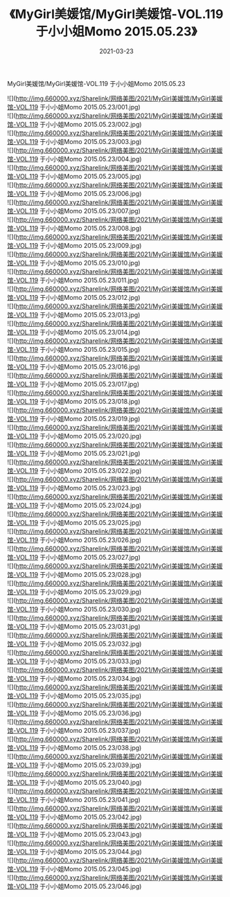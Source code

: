 ﻿---
layout: post
title:  《MyGirl美媛馆/MyGirl美媛馆-VOL.119 于小小姐Momo 2015.05.23》
date:   2021-03-23
img: http://img.660000.xyz/Sharelink/网络美图/2021/MyGirl美媛馆/MyGirl美媛馆-VOL.119 于小小姐Momo 2015.05.23/000.jpg
categories: [美女, 清纯, 唯美]
---

MyGirl美媛馆/MyGirl美媛馆-VOL.119 于小小姐Momo 2015.05.23

 ![](http://img.660000.xyz/Sharelink/网络美图/2021/MyGirl美媛馆/MyGirl美媛馆-VOL.119 于小小姐Momo 2015.05.23/001.jpg) <br>![](http://img.660000.xyz/Sharelink/网络美图/2021/MyGirl美媛馆/MyGirl美媛馆-VOL.119 于小小姐Momo 2015.05.23/002.jpg) <br>![](http://img.660000.xyz/Sharelink/网络美图/2021/MyGirl美媛馆/MyGirl美媛馆-VOL.119 于小小姐Momo 2015.05.23/003.jpg) <br>![](http://img.660000.xyz/Sharelink/网络美图/2021/MyGirl美媛馆/MyGirl美媛馆-VOL.119 于小小姐Momo 2015.05.23/004.jpg) <br>![](http://img.660000.xyz/Sharelink/网络美图/2021/MyGirl美媛馆/MyGirl美媛馆-VOL.119 于小小姐Momo 2015.05.23/005.jpg) <br>![](http://img.660000.xyz/Sharelink/网络美图/2021/MyGirl美媛馆/MyGirl美媛馆-VOL.119 于小小姐Momo 2015.05.23/006.jpg) <br>![](http://img.660000.xyz/Sharelink/网络美图/2021/MyGirl美媛馆/MyGirl美媛馆-VOL.119 于小小姐Momo 2015.05.23/007.jpg) <br>![](http://img.660000.xyz/Sharelink/网络美图/2021/MyGirl美媛馆/MyGirl美媛馆-VOL.119 于小小姐Momo 2015.05.23/008.jpg) <br>![](http://img.660000.xyz/Sharelink/网络美图/2021/MyGirl美媛馆/MyGirl美媛馆-VOL.119 于小小姐Momo 2015.05.23/009.jpg) <br>![](http://img.660000.xyz/Sharelink/网络美图/2021/MyGirl美媛馆/MyGirl美媛馆-VOL.119 于小小姐Momo 2015.05.23/010.jpg) <br>![](http://img.660000.xyz/Sharelink/网络美图/2021/MyGirl美媛馆/MyGirl美媛馆-VOL.119 于小小姐Momo 2015.05.23/011.jpg) <br>![](http://img.660000.xyz/Sharelink/网络美图/2021/MyGirl美媛馆/MyGirl美媛馆-VOL.119 于小小姐Momo 2015.05.23/012.jpg) <br>![](http://img.660000.xyz/Sharelink/网络美图/2021/MyGirl美媛馆/MyGirl美媛馆-VOL.119 于小小姐Momo 2015.05.23/013.jpg) <br>![](http://img.660000.xyz/Sharelink/网络美图/2021/MyGirl美媛馆/MyGirl美媛馆-VOL.119 于小小姐Momo 2015.05.23/014.jpg) <br>![](http://img.660000.xyz/Sharelink/网络美图/2021/MyGirl美媛馆/MyGirl美媛馆-VOL.119 于小小姐Momo 2015.05.23/015.jpg) <br>![](http://img.660000.xyz/Sharelink/网络美图/2021/MyGirl美媛馆/MyGirl美媛馆-VOL.119 于小小姐Momo 2015.05.23/016.jpg) <br>![](http://img.660000.xyz/Sharelink/网络美图/2021/MyGirl美媛馆/MyGirl美媛馆-VOL.119 于小小姐Momo 2015.05.23/017.jpg) <br>![](http://img.660000.xyz/Sharelink/网络美图/2021/MyGirl美媛馆/MyGirl美媛馆-VOL.119 于小小姐Momo 2015.05.23/018.jpg) <br>![](http://img.660000.xyz/Sharelink/网络美图/2021/MyGirl美媛馆/MyGirl美媛馆-VOL.119 于小小姐Momo 2015.05.23/019.jpg) <br>![](http://img.660000.xyz/Sharelink/网络美图/2021/MyGirl美媛馆/MyGirl美媛馆-VOL.119 于小小姐Momo 2015.05.23/020.jpg) <br>![](http://img.660000.xyz/Sharelink/网络美图/2021/MyGirl美媛馆/MyGirl美媛馆-VOL.119 于小小姐Momo 2015.05.23/021.jpg) <br>![](http://img.660000.xyz/Sharelink/网络美图/2021/MyGirl美媛馆/MyGirl美媛馆-VOL.119 于小小姐Momo 2015.05.23/022.jpg) <br>![](http://img.660000.xyz/Sharelink/网络美图/2021/MyGirl美媛馆/MyGirl美媛馆-VOL.119 于小小姐Momo 2015.05.23/023.jpg) <br>![](http://img.660000.xyz/Sharelink/网络美图/2021/MyGirl美媛馆/MyGirl美媛馆-VOL.119 于小小姐Momo 2015.05.23/024.jpg) <br>![](http://img.660000.xyz/Sharelink/网络美图/2021/MyGirl美媛馆/MyGirl美媛馆-VOL.119 于小小姐Momo 2015.05.23/025.jpg) <br>![](http://img.660000.xyz/Sharelink/网络美图/2021/MyGirl美媛馆/MyGirl美媛馆-VOL.119 于小小姐Momo 2015.05.23/026.jpg) <br>![](http://img.660000.xyz/Sharelink/网络美图/2021/MyGirl美媛馆/MyGirl美媛馆-VOL.119 于小小姐Momo 2015.05.23/027.jpg) <br>![](http://img.660000.xyz/Sharelink/网络美图/2021/MyGirl美媛馆/MyGirl美媛馆-VOL.119 于小小姐Momo 2015.05.23/028.jpg) <br>![](http://img.660000.xyz/Sharelink/网络美图/2021/MyGirl美媛馆/MyGirl美媛馆-VOL.119 于小小姐Momo 2015.05.23/029.jpg) <br>![](http://img.660000.xyz/Sharelink/网络美图/2021/MyGirl美媛馆/MyGirl美媛馆-VOL.119 于小小姐Momo 2015.05.23/030.jpg) <br>![](http://img.660000.xyz/Sharelink/网络美图/2021/MyGirl美媛馆/MyGirl美媛馆-VOL.119 于小小姐Momo 2015.05.23/031.jpg) <br>![](http://img.660000.xyz/Sharelink/网络美图/2021/MyGirl美媛馆/MyGirl美媛馆-VOL.119 于小小姐Momo 2015.05.23/032.jpg) <br>![](http://img.660000.xyz/Sharelink/网络美图/2021/MyGirl美媛馆/MyGirl美媛馆-VOL.119 于小小姐Momo 2015.05.23/033.jpg) <br>![](http://img.660000.xyz/Sharelink/网络美图/2021/MyGirl美媛馆/MyGirl美媛馆-VOL.119 于小小姐Momo 2015.05.23/034.jpg) <br>![](http://img.660000.xyz/Sharelink/网络美图/2021/MyGirl美媛馆/MyGirl美媛馆-VOL.119 于小小姐Momo 2015.05.23/035.jpg) <br>![](http://img.660000.xyz/Sharelink/网络美图/2021/MyGirl美媛馆/MyGirl美媛馆-VOL.119 于小小姐Momo 2015.05.23/036.jpg) <br>![](http://img.660000.xyz/Sharelink/网络美图/2021/MyGirl美媛馆/MyGirl美媛馆-VOL.119 于小小姐Momo 2015.05.23/037.jpg) <br>![](http://img.660000.xyz/Sharelink/网络美图/2021/MyGirl美媛馆/MyGirl美媛馆-VOL.119 于小小姐Momo 2015.05.23/038.jpg) <br>![](http://img.660000.xyz/Sharelink/网络美图/2021/MyGirl美媛馆/MyGirl美媛馆-VOL.119 于小小姐Momo 2015.05.23/039.jpg) <br>![](http://img.660000.xyz/Sharelink/网络美图/2021/MyGirl美媛馆/MyGirl美媛馆-VOL.119 于小小姐Momo 2015.05.23/040.jpg) <br>![](http://img.660000.xyz/Sharelink/网络美图/2021/MyGirl美媛馆/MyGirl美媛馆-VOL.119 于小小姐Momo 2015.05.23/041.jpg) <br>![](http://img.660000.xyz/Sharelink/网络美图/2021/MyGirl美媛馆/MyGirl美媛馆-VOL.119 于小小姐Momo 2015.05.23/042.jpg) <br>![](http://img.660000.xyz/Sharelink/网络美图/2021/MyGirl美媛馆/MyGirl美媛馆-VOL.119 于小小姐Momo 2015.05.23/043.jpg) <br>![](http://img.660000.xyz/Sharelink/网络美图/2021/MyGirl美媛馆/MyGirl美媛馆-VOL.119 于小小姐Momo 2015.05.23/044.jpg) <br>![](http://img.660000.xyz/Sharelink/网络美图/2021/MyGirl美媛馆/MyGirl美媛馆-VOL.119 于小小姐Momo 2015.05.23/045.jpg) <br>![](http://img.660000.xyz/Sharelink/网络美图/2021/MyGirl美媛馆/MyGirl美媛馆-VOL.119 于小小姐Momo 2015.05.23/046.jpg) <br>